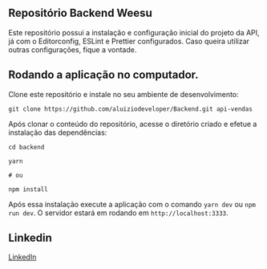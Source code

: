 ## Repositório Backend Weesu

Este repositório possui a instalação e configuração inicial do projeto da API, já com o Editorconfig, ESLint e Prettier configurados.
Caso queira utilizar outras configurações, fique a vontade.

## Rodando a aplicação no computador.

Clone este repositório e instale no seu ambiente de desenvolvimento:

```
git clone https://github.com/aluiziodeveloper/Backend.git api-vendas
```

Após clonar o conteúdo do repositório, acesse o diretório criado e efetue a instalação das dependências:

```
cd backend

yarn

# ou

npm install
```

Após essa instalação execute a aplicação com o comando `yarn dev` ou `npm run dev`. O servidor estará em rodando em `http://localhost:3333`.

## Linkedin

[LinkedIn](https://www.linkedin.com/in/jorgealuizio/)
